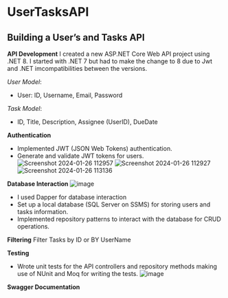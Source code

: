 # UserTasksAPI

## Building a User’s and Tasks API

**API Development**
I created a new ASP.NET Core Web API project using .NET 8. I started with .NET 7 but had to make the change to 8 due to Jwt and .NET imcompatibilities between the versions. 

*User Model*:
- User: ID, Username, Email, Password

*Task Model*: 
- ID, Title, Description, Assignee (UserID), DueDate

**Authentication**
- Implemented JWT (JSON Web Tokens) authentication.
- Generate and validate JWT tokens for users.
![Screenshot 2024-01-26 112957](https://github.com/G0rd0n1/UserTasksAPI/assets/107427229/e4c7bb98-4ca6-4c78-b337-421babe84cb7)
![Screenshot 2024-01-26 112927](https://github.com/G0rd0n1/UserTasksAPI/assets/107427229/09c40fae-db51-4974-9c39-54beefdb68ef)
![Screenshot 2024-01-26 113136](https://github.com/G0rd0n1/UserTasksAPI/assets/107427229/55823df1-4e41-4b8d-b40c-71812b4a1651)

  
**Database Interaction**
![image](https://github.com/G0rd0n1/UserTasksAPI/assets/107427229/4b2a218c-4a6c-49fa-9e6a-10e4d1b5f09e)

- I used Dapper for database interaction
- Set up a local database (SQL Server on SSMS) for storing users and tasks information.
- Implemented repository patterns to interact with the database for CRUD operations.

**Filtering**
Filter Tasks by ID or BY UserName

**Testing**
- Wrote unit tests for the API controllers and repository methods making use of NUnit and Moq for writing the tests.
![image](https://github.com/G0rd0n1/UserTasksAPI/assets/107427229/31725ff1-29a7-4dbf-aa4b-2373d89b9424)

  
**Swagger Documentation**
